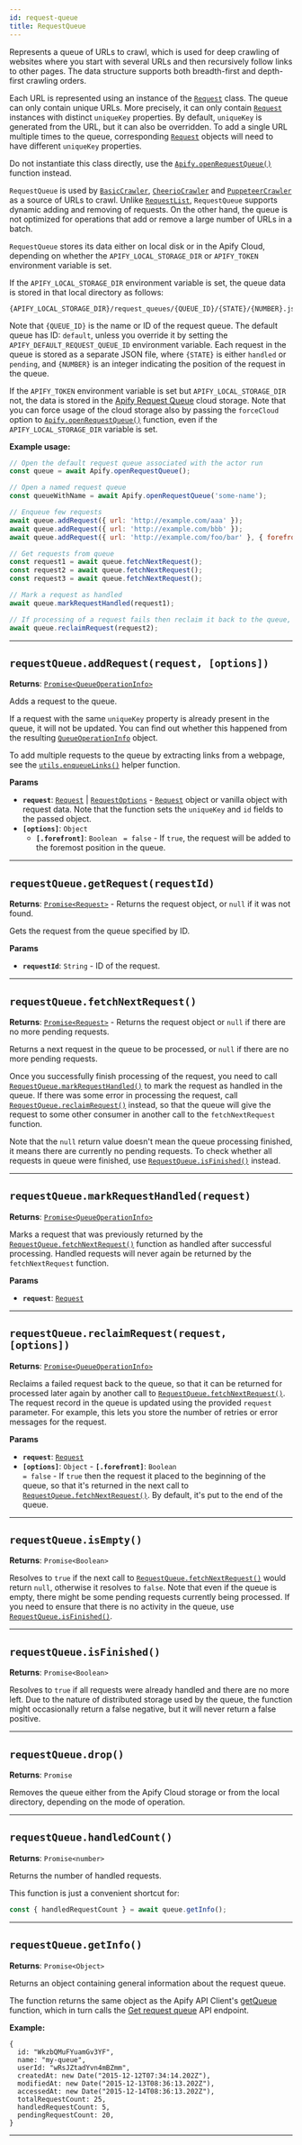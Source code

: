 ```yaml
---
id: request-queue
title: RequestQueue
---
```


<a name="requestqueue"></a>

Represents a queue of URLs to crawl, which is used for deep crawling of websites where you start with several URLs and then recursively follow links
to other pages. The data structure supports both breadth-first and depth-first crawling orders.

Each URL is represented using an instance of the [`Request`](/docs/api/request) class. The queue can only contain unique URLs. More precisely, it can
only contain [`Request`](/docs/api/request) instances with distinct `uniqueKey` properties. By default, `uniqueKey` is generated from the URL, but it
can also be overridden. To add a single URL multiple times to the queue, corresponding [`Request`](/docs/api/request) objects will need to have
different `uniqueKey` properties.

Do not instantiate this class directly, use the [`Apify.openRequestQueue()`](/docs/api/apify#openrequestqueue) function instead.

`RequestQueue` is used by [`BasicCrawler`](/docs/api/basic-crawler), [`CheerioCrawler`](/docs/api/cheerio-crawler) and
[`PuppeteerCrawler`](/docs/api/puppeteer-crawler) as a source of URLs to crawl. Unlike [`RequestList`](/docs/api/request-list), `RequestQueue`
supports dynamic adding and removing of requests. On the other hand, the queue is not optimized for operations that add or remove a large number of
URLs in a batch.

`RequestQueue` stores its data either on local disk or in the Apify Cloud, depending on whether the `APIFY_LOCAL_STORAGE_DIR` or `APIFY_TOKEN`
environment variable is set.

If the `APIFY_LOCAL_STORAGE_DIR` environment variable is set, the queue data is stored in that local directory as follows:

```
{APIFY_LOCAL_STORAGE_DIR}/request_queues/{QUEUE_ID}/{STATE}/{NUMBER}.json
```

Note that `{QUEUE_ID}` is the name or ID of the request queue. The default queue has ID: `default`, unless you override it by setting the
`APIFY_DEFAULT_REQUEST_QUEUE_ID` environment variable. Each request in the queue is stored as a separate JSON file, where `{STATE}` is either
`handled` or `pending`, and `{NUMBER}` is an integer indicating the position of the request in the queue.

If the `APIFY_TOKEN` environment variable is set but `APIFY_LOCAL_STORAGE_DIR` not, the data is stored in the
[Apify Request Queue](https://docs.apify.com/storage/request-queue) cloud storage. Note that you can force usage of the cloud storage also by passing
the `forceCloud` option to [`Apify.openRequestQueue()`](/docs/api/apify#openrequestqueue) function, even if the `APIFY_LOCAL_STORAGE_DIR` variable is
set.

**Example usage:**

```javascript
// Open the default request queue associated with the actor run
const queue = await Apify.openRequestQueue();

// Open a named request queue
const queueWithName = await Apify.openRequestQueue('some-name');

// Enqueue few requests
await queue.addRequest({ url: 'http://example.com/aaa' });
await queue.addRequest({ url: 'http://example.com/bbb' });
await queue.addRequest({ url: 'http://example.com/foo/bar' }, { forefront: true });

// Get requests from queue
const request1 = await queue.fetchNextRequest();
const request2 = await queue.fetchNextRequest();
const request3 = await queue.fetchNextRequest();

// Mark a request as handled
await queue.markRequestHandled(request1);

// If processing of a request fails then reclaim it back to the queue, so that it's crawled again
await queue.reclaimRequest(request2);
```

---

<a name="addrequest"></a>

## `requestQueue.addRequest(request, [options])`

**Returns**: [`Promise<QueueOperationInfo>`](/docs/typedefs/queue-operation-info)

Adds a request to the queue.

If a request with the same `uniqueKey` property is already present in the queue, it will not be updated. You can find out whether this happened from
the resulting [`QueueOperationInfo`](/docs/typedefs/queue-operation-info) object.

To add multiple requests to the queue by extracting links from a webpage, see the [`utils.enqueueLinks()`](/docs/api/utils#enqueuelinks) helper
function.

**Params**

-   **`request`**: [`Request`](/docs/api/request) | [`RequestOptions`](/docs/typedefs/request-options) - [`Request`](/docs/api/request) object or
    vanilla object with request data. Note that the function sets the `uniqueKey` and `id` fields to the passed object.
-   **`[options]`**: `Object`
    -   **`[.forefront]`**: `Boolean` <code> = false</code> - If `true`, the request will be added to the foremost position in the queue.

---

<a name="getrequest"></a>

## `requestQueue.getRequest(requestId)`

**Returns**: [`Promise<Request>`](/docs/api/request) - Returns the request object, or `null` if it was not found.

Gets the request from the queue specified by ID.

**Params**

-   **`requestId`**: `String` - ID of the request.

---

<a name="fetchnextrequest"></a>

## `requestQueue.fetchNextRequest()`

**Returns**: [`Promise<Request>`](/docs/api/request) - Returns the request object or `null` if there are no more pending requests.

Returns a next request in the queue to be processed, or `null` if there are no more pending requests.

Once you successfully finish processing of the request, you need to call
[`RequestQueue.markRequestHandled()`](/docs/api/request-queue#markrequesthandled) to mark the request as handled in the queue. If there was some error
in processing the request, call [`RequestQueue.reclaimRequest()`](/docs/api/request-queue#reclaimrequest) instead, so that the queue will give the
request to some other consumer in another call to the `fetchNextRequest` function.

Note that the `null` return value doesn't mean the queue processing finished, it means there are currently no pending requests. To check whether all
requests in queue were finished, use [`RequestQueue.isFinished()`](/docs/api/request-queue#isfinished) instead.

---

<a name="markrequesthandled"></a>

## `requestQueue.markRequestHandled(request)`

**Returns**: [`Promise<QueueOperationInfo>`](/docs/typedefs/queue-operation-info)

Marks a request that was previously returned by the [`RequestQueue.fetchNextRequest()`](/docs/api/request-queue#fetchnextrequest) function as handled
after successful processing. Handled requests will never again be returned by the `fetchNextRequest` function.

**Params**

-   **`request`**: [`Request`](/docs/api/request)

---

<a name="reclaimrequest"></a>

## `requestQueue.reclaimRequest(request, [options])`

**Returns**: [`Promise<QueueOperationInfo>`](/docs/typedefs/queue-operation-info)

Reclaims a failed request back to the queue, so that it can be returned for processed later again by another call to
[`RequestQueue.fetchNextRequest()`](/docs/api/request-queue#fetchnextrequest). The request record in the queue is updated using the provided `request`
parameter. For example, this lets you store the number of retries or error messages for the request.

**Params**

-   **`request`**: [`Request`](/docs/api/request)
-   **`[options]`**: `Object` - **`[.forefront]`**: `Boolean` <code> = false</code> - If `true` then the request it placed to the beginning of the
    queue, so that it's returned in the next call to [`RequestQueue.fetchNextRequest()`](/docs/api/request-queue#fetchnextrequest). By default, it's
    put to the end of the queue.

---

<a name="isempty"></a>

## `requestQueue.isEmpty()`

**Returns**: `Promise<Boolean>`

Resolves to `true` if the next call to [`RequestQueue.fetchNextRequest()`](/docs/api/request-queue#fetchnextrequest) would return `null`, otherwise it
resolves to `false`. Note that even if the queue is empty, there might be some pending requests currently being processed. If you need to ensure that
there is no activity in the queue, use [`RequestQueue.isFinished()`](/docs/api/request-queue#isfinished).

---

<a name="isfinished"></a>

## `requestQueue.isFinished()`

**Returns**: `Promise<Boolean>`

Resolves to `true` if all requests were already handled and there are no more left. Due to the nature of distributed storage used by the queue, the
function might occasionally return a false negative, but it will never return a false positive.

---

<a name="drop"></a>

## `requestQueue.drop()`

**Returns**: `Promise`

Removes the queue either from the Apify Cloud storage or from the local directory, depending on the mode of operation.

---

<a name="handledcount"></a>

## `requestQueue.handledCount()`

**Returns**: `Promise<number>`

Returns the number of handled requests.

This function is just a convenient shortcut for:

```javascript
const { handledRequestCount } = await queue.getInfo();
```

---

<a name="getinfo"></a>

## `requestQueue.getInfo()`

**Returns**: `Promise<Object>`

Returns an object containing general information about the request queue.

The function returns the same object as the Apify API Client's [getQueue](https://docs.apify.com/api/apify-client-js/latest#ApifyClient-requestQueues)
function, which in turn calls the [Get request queue](https://apify.com/docs/api/v2#/reference/request-queues/queue/get-request-queue) API endpoint.

**Example:**

```
{
  id: "WkzbQMuFYuamGv3YF",
  name: "my-queue",
  userId: "wRsJZtadYvn4mBZmm",
  createdAt: new Date("2015-12-12T07:34:14.202Z"),
  modifiedAt: new Date("2015-12-13T08:36:13.202Z"),
  accessedAt: new Date("2015-12-14T08:36:13.202Z"),
  totalRequestCount: 25,
  handledRequestCount: 5,
  pendingRequestCount: 20,
}
```

---
